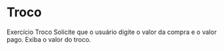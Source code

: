 # Troco
Exercício Troco Solicite que o usuário digite o valor da compra e o valor pago. Exiba o valor do troco.
